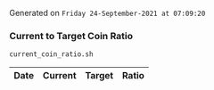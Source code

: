 Generated on `Friday 24-September-2021 at 07:09:20`

### Current to Target Coin Ratio
`current_coin_ratio.sh`

Date|Current|Target|Ratio
---|---|---|---
